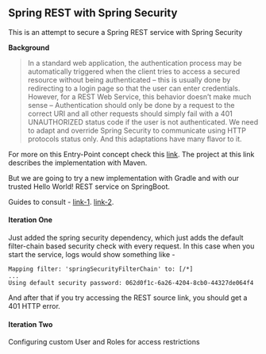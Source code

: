 ## Spring REST with Spring Security

This is an attempt to secure a Spring REST service with Spring Security

**Background**
> In a standard web application, the authentication process may be automatically triggered when the client tries to access a secured resource without being authenticated – this is usually done by redirecting to a login page so that the user can enter credentials. 
> However, for a REST Web Service, this behavior doesn’t make much sense – Authentication should only be done by a request to the correct URI and all other requests should simply fail with a 401 UNAUTHORIZED status code if the user is not authenticated.
> We need to adapt and override Spring Security to communicate using HTTP protocols status only. And this adaptations have many flavor to it.

For more on this Entry-Point concept check this [link](http://www.baeldung.com/securing-a-restful-web-service-with-spring-security). The project at this link describes the 
implementation with Maven.

But we are going to try a new implementation with Gradle and with our trusted Hello World! REST service on SpringBoot. 

Guides to consult - 
[link-1](https://dzone.com/articles/secure-rest-services-using).
[link-2](http://www.springboottutorial.com/securing-rest-services-with-spring-boot-starter-security).


#### Iteration One
Just added the spring security dependency, which just adds the default filter-chain based security check with every request. In this case when you start the service, 
logs would show something like - 

```
Mapping filter: 'springSecurityFilterChain' to: [/*]
...
Using default security password: 062d0f1c-6a26-4204-8cb0-44327de064f4
```

And after that if you try accessing the REST source link, you should get a 401 HTTP error.

#### Iteration Two
Configuring custom User and Roles for access restrictions




